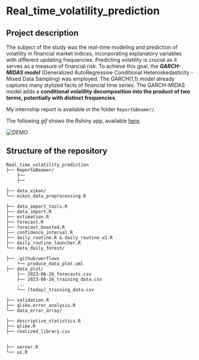# Real_time_volatility_prediction

## Project description

The subject of the study was the real-time modeling and prediction of volatility in financial market indices, incorporating explanatory variables with different updating frequencies. Predicting volatility is crucial as it serves as a measure of financial risk. To achieve this goal, the ***GARCH-MIDAS model*** (Generalized AutoRegressive Conditional Heteroskedasticity - Mixed Data Sampling) was employed. The GARCH(1,1) model already captures many stylized facts of financial time series. The GARCH-MIDAS model adds a **conditional volatility decomposition into the product of two terms, potentially with distinct frequencies**.

My internship report is available in the folder ``Report&Beamer/``.

The following *gif* shows the Rshiny app, available [here](https://louisgeist.shinyapps.io/real_time_volatility_prediction/).

![DEMO](https://github.com/louisgeist/Real_time_volatility_prediction/blob/main/Report%26Beamer/app_presentation.gif)

## Structure of the repository

```
Real_time_volatility_prediction
├── Report&Beamer/
    ├── 
    ├── 

├── data_eikon/
└── eikon_data_preprocessing.R

├── data_import_tools.R
├── data_import.R
├── estimation.R
├── forecast.R
├── forecast_boosted.R
├── confidence_interval.R
├── daily_routine.R & daily_routine_v2.R
├── daily_routine_launcher.R
└── data_daily_forest/

├── .github/worflows
    └── produce_data_plot.uml
├── data_plot/
    ├── 2023-06-26_forecasts.csv
    ├── 2023-06-26_training_data.csv
    ...
    └── [today]_training_data.csv

├── validation.R
├── qlike.error_analysis.R
└── data_error_array/

├── descriptive_statistics.R
├── qlike.R
├── realized_library.csv


├── server.R
└── ui.R
```
